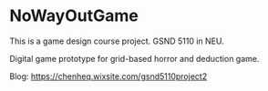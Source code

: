 # NoWayOutGame
This is a game design course project. GSND 5110 in NEU.

Digital game prototype for grid-based horror and deduction game.

Blog: https://chenheq.wixsite.com/gsnd5110project2
